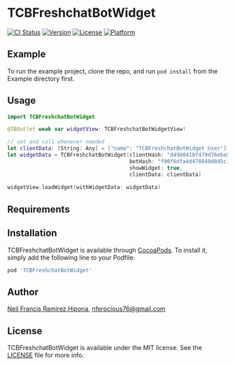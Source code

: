# TCBFreshchatBotWidget

[![CI Status](https://img.shields.io/travis/TheCodingBug/TCBFreshchatBotWidget.svg?style=flat)](https://travis-ci.org/TheCodingBug/TCBFreshchatBotWidget)
[![Version](https://img.shields.io/cocoapods/v/TCBFreshchatBotWidget.svg?style=flat)](https://cocoapods.org/pods/TCBFreshchatBotWidget)
[![License](https://img.shields.io/cocoapods/l/TCBFreshchatBotWidget.svg?style=flat)](https://cocoapods.org/pods/TCBFreshchatBotWidget)
[![Platform](https://img.shields.io/cocoapods/p/TCBFreshchatBotWidget.svg?style=flat)](https://cocoapods.org/pods/TCBFreshchatBotWidget)

## Example

To run the example project, clone the repo, and run `pod install` from the Example directory first.

## Usage

```Swift
import TCBFreshchatBotWidget

@IBOutlet weak var widgetView: TCBFreshchatBotWidgetView!

// set and call whenever needed
let clientData: [String: Any] = ["name": "TCBFreshchatBotWidget User"]
let widgetData = TCBFreshchatBotWidget(clientHash: "d4980410f479d76eba5e00335eae38e8b04fd21e",
                                       botHash: "f90f6dfa4d478848d045c31ac0493f730c8368fd",
                                       showWidget: true,
                                       clientData: clientData)
                                       
widgetView.loadWidget(withWidgetData: widgetData)

```

## Requirements

## Installation

TCBFreshchatBotWidget is available through [CocoaPods](https://cocoapods.org). To install
it, simply add the following line to your Podfile:

```ruby
pod 'TCBFreshchatBotWidget'
```

## Author

[Neil Francis Ramirez Hipona](https://github.com/nferocious76), nferocious76@gmail.com

## License

TCBFreshchatBotWidget is available under the MIT license. See the [LICENSE](https://github.com/TheCodingBug/TCBFreshchatBotWidget/blob/main/LICENSE) file for more info.
